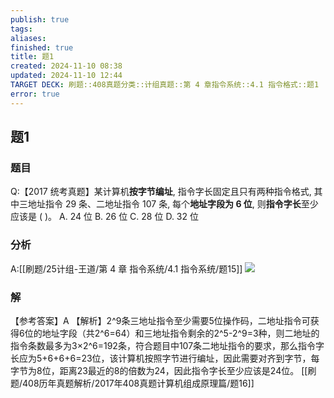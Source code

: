 ```yaml
---
publish: true
tags: 
aliases: 
finished: true
title: 题1
created: 2024-11-10 08:38
updated: 2024-11-10 12:44
TARGET DECK: 刷题::408真题分类::计组真题::第 4 章指令系统::4.1 指令格式::题1
error: true
---
```

## 题1
### 题目
Q:【2017 统考真题】某计算机**按字节编址**, 指令字长固定且只有两种指令格式, 其中三地址指令 29 条、二地址指令 107 条, 每个**地址字段为 6 位**, 则**指令字长**至少应该是 ( )。
A. 24 位 
B. 26 位 
C. 28 位 
D. 32 位
### 分析
A:[[刷题/25计组-王道/第 4 章 指令系统/4.1 指令系统/题15]]
![](https://img.hwenyi.live/202411102057209.webp)
### 解
【参考答案】A
【解析】2^9条三地址指令至少需要5位操作码，二地址指令可获得6位的地址字段（共2^6=64）和三地址指令剩余的2^5-2^9=3种，则二地址的指令条数最多为3×2^6=192条，符合题目中107条二地址指令的要求，那么指令字长应为5+6+6+6=23位，该计算机按照字节进行编址，因此需要对齐到字节，每字节为8位，距离23最近的8的倍数为24，因此指令字长至少应该是24位。
[[刷题/408历年真题解析/2017年408真题计算机组成原理篇/题16]]
<!--ID: 1732188632708-->

